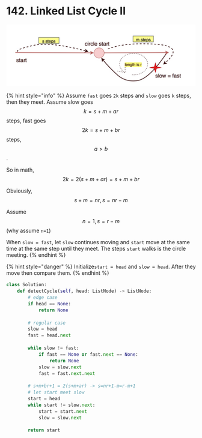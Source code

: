 # 142. Linked List Cycle II

![](../../.gitbook/assets/9.jpg)

{% hint style="info" %}
Assume `fast` goes `2k` steps and `slow` goes `k` steps, then they meet. Assume slow goes $$k=s+m+ar$$steps, fast goes $$2k=s+m+br$$ steps, $$a > b$$ . 

So in math, $$2k=2(s+m+ar)=s+m+br$$ 

Obviously, $$s+m =nr, s = nr-m$$ 

Assume $$n=1, s = r-m$$ \(why assume `n=1`\)

When `slow = fast`, let `slow` continues moving and `start` move at the same time at the same step until they meet. The steps `start` walks is the circle meeting.
{% endhint %}

{% hint style="danger" %}
Initialize`start = head` and `slow = head`. After they move then compare them.
{% endhint %}

```python
class Solution:
    def detectCycle(self, head: ListNode) -> ListNode:
        # edge case
        if head == None:
            return None
        
        # regular case 
        slow = head
        fast = head.next
        
        while slow != fast:
            if fast == None or fast.next == None:
                return None
            slow = slow.next
            fast = fast.next.next
            
        # s+m+br+1 = 2(s+m+ar) -> s=nr+1-m=r-m+1
        # let start meet slow
        start = head
        while start != slow.next:
            start = start.next
            slow = slow.next
            
        return start
```

